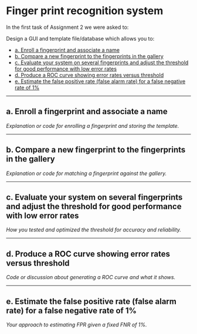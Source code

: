 # Finger print recognition system

In the first task of Assignment 2 we were asked to:

Design a GUI and template file/database which allows you to:

- [a. Enroll a fingerprint and associate a name](#a-enroll-a-fingerprint-and-associate-a-name)
- [b. Compare a new fingerprint to the fingerprints in the gallery](#b-compare-a-new-fingerprint-to-the-fingerprints-in-the-gallery)
- [c. Evaluate your system on several fingerprints and adjust the threshold for good performance with low error rates](#c-evaluate-your-system-on-several-fingerprints-and-adjust-the-threshold-for-good-performance-with-low-error-rates)
- [d. Produce a ROC curve showing error rates versus threshold](#d-produce-a-roc-curve-showing-error-rates-versus-threshold)
- [e. Estimate the false positive rate (false alarm rate) for a false negative rate of 1%](#e-estimate-the-false-positive-rate-false-alarm-rate-for-a-false-negative-rate-of-1)

---

## a. Enroll a fingerprint and associate a name

_Explanation or code for enrolling a fingerprint and storing the template._

---

## b. Compare a new fingerprint to the fingerprints in the gallery

_Explanation or code for matching a fingerprint against the gallery._

---

## c. Evaluate your system on several fingerprints and adjust the threshold for good performance with low error rates

_How you tested and optimized the threshold for accuracy and reliability._

---

## d. Produce a ROC curve showing error rates versus threshold

_Code or discussion about generating a ROC curve and what it shows._

---

## e. Estimate the false positive rate (false alarm rate) for a false negative rate of 1%

_Your approach to estimating FPR given a fixed FNR of 1%._

